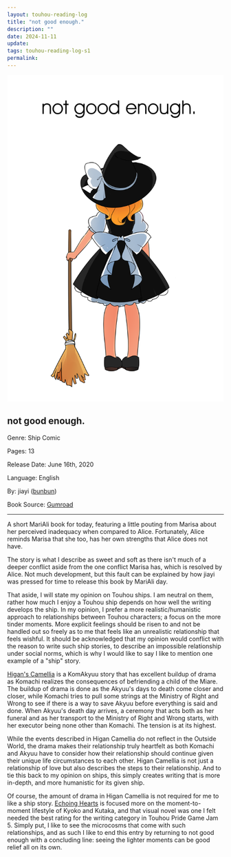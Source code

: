 ```yaml
---
layout: touhou-reading-log
title: "not good enough."
description: ""
date: 2024-11-11
update: 
tags: touhou-reading-log-s1
permalink:
---
```

![not good enough..webp](/images/indexes-extras/touhou-reading-log/S1/10/cover.webp)
## not good enough.
Genre: Ship Comic

Pages: 13

Release Date: June 16th, 2020

Language: English

By: jiayi ([bunbun](https://ko-fi.com/jiayi))

Book Source: [Gumroad](https://jiayi.gumroad.com/l/AEXBs)
- - -

A short MariAli book for today, featuring a little pouting from Marisa about her perceived inadequacy when compared to Alice. Fortunately, Alice reminds Marisa that she too, has her own strengths that Alice does not have.

The story is what I describe as sweet and soft as there isn't much of a deeper conflict aside from the one conflict Marisa has, which is resolved by Alice. Not much development, but this fault can be explained by how jiayi was pressed for time to release this book by MariAli day.

That aside, I will state my opinion on Touhou ships. I am neutral on them, rather how much I enjoy a Touhou ship depends on how well the writing develops the ship. In my opinion, I prefer a more realistic/humanistic approach to relationships between Touhou characters; a focus on the more tinder moments. More explicit feelings should be risen to and not be handled out so freely as to me that feels like an unrealistic relationship that feels wishful. It should be acknowledged that my opinion would conflict with the reason to write such ship stories, to describe an impossible relationship under social norms, which is why I would like to say I like to mention one example of a "ship" story.

[Higan's Camellia](https://scarlet.nsk.sh/book/org-591597) is a KomAkyuu story that has excellent buildup of drama as Komachi realizes the consequences of befriending a child of the Miare. The buildup of drama is done as the Akyuu's days to death come closer and closer, while Komachi tries to pull some strings at the Ministry of Right and Wrong to see if there is a way to save Akyuu before everything is said and done. When Akyuu's death day arrives, a ceremony that acts both as her funeral and as her transport to the Ministry of Right and Wrong starts, with her executor being none other than Komachi. The tension is at its highest.

While the events described in Higan Camellia do not reflect in the Outside World, the drama makes their relationship truly heartfelt as both Komachi and Akyuu have to consider how their relationship should continue given their unique life circumstances to each other. Higan Camellia is not just a relationship of love but also describes the steps to their relationship. And to tie this back to my opinion on ships, this simply creates writing that is more in-depth, and more humanistic for its given ship.

Of course, the amount of drama in Higan Camellia is not required for me to like a ship story. [Echoing Hearts](https://minute.itch.io/touhou-echoing-hearts) is focused more on the moment-to-moment lifestyle of Kyoko and Kutaka, and that visual novel was one I felt needed the best rating for the writing category in Touhou Pride Game Jam 5. Simply put, I like to see the microcosms that come with such relationships, and as such I like to end this entry by returning to not good enough with a concluding line: seeing the lighter moments can be good relief all on its own.